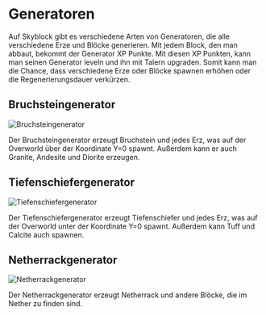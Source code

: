 # Generatoren
Auf Skyblock gibt es verschiedene Arten von Generatoren, die alle verschiedene Erze und Blöcke generieren. Mit jedem Block, den man abbaut, bekommt der Generator XP Punkte. Mit diesen XP Punkten, kann man seinen Generator leveln und ihn mit Talern upgraden. Somit kann man die Chance, dass verschiedene Erze oder Blöcke spawnen erhöhen oder die Regenerierungsdauer verkürzen.
## Bruchsteingenerator
![Bruchsteingenerator](@site/static/img/de/gens/cobblestone-gen.png)

Der Bruchsteingenerator erzeugt Bruchstein und jedes Erz, was auf der Overworld über der Koordinate Y=0 spawnt. Außerdem kann er auch Granite, Andesite und Diorite erzeugen.
## Tiefenschiefergenerator
![Tiefenschiefergenerator](@site/static/img/de/gens/deepslate-gen.png)

Der Tiefenschiefergenerator erzeugt Tiefenschiefer und jedes Erz, was auf der Overworld unter der Koordinate Y=0 spawnt. Außerdem kann Tuff und Calcite auch spawnen.
## Netherrackgenerator
![Netherrackgenerator](@site/static/img/de/gens/netherrack-gen.png)

Der Netherrackgenerator erzeugt Netherrack und andere Blöcke, die im Nether zu finden sind.